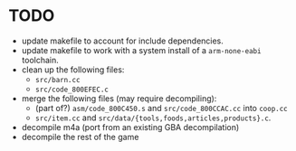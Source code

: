 # TODO

- update makefile to account for include dependencies.
- update makefile to work with a system install of a `arm-none-eabi` toolchain.
- clean up the following files:
  - `src/barn.cc`
  - `src/code_800EFEC.c`
- merge the following files (may require decompiling):
  - (part of?) `asm/code_800C450.s` and `src/code_800CCAC.cc` into `coop.cc`
  - `src/item.cc` and `src/data/{tools,foods,articles,products}.c`.
- decompile m4a (port from an existing GBA decompilation)
- decompile the rest of the game
